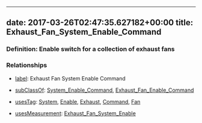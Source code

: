 
---
date: 2017-03-26T02:47:35.627182+00:00
title: Exhaust_Fan_System_Enable_Command
---
### Definition: Enable switch for a collection of exhaust fans

### Relationships

* [label](http://www.w3.org/2000/01/rdf-schema#label): Exhaust Fan System Enable Command

* [subClassOf](http://www.w3.org/2000/01/rdf-schema#subClassOf): [System_Enable_Command](https://brickschema.org/schema/1.0/Brick#System_Enable_Command), [Exhaust_Fan_Enable_Command](https://brickschema.org/schema/1.0/Brick#Exhaust_Fan_Enable_Command)

* [usesTag](https://brickschema.org/schema/1.0/BrickFrame#usesTag): [System](https://brickschema.org/schema/1.0/BrickTag#System), [Enable](https://brickschema.org/schema/1.0/BrickTag#Enable), [Exhaust](https://brickschema.org/schema/1.0/BrickTag#Exhaust), [Command](https://brickschema.org/schema/1.0/BrickTag#Command), [Fan](https://brickschema.org/schema/1.0/BrickTag#Fan)

* [usesMeasurement](https://brickschema.org/schema/1.0/BrickFrame#usesMeasurement): [Exhaust_Fan_System_Enable](https://brickschema.org/schema/1.0/Brick#Exhaust_Fan_System_Enable)

